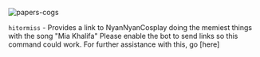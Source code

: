 ![papers-cogs](https://user-images.githubusercontent.com/47075340/51949025-dee63080-23f8-11e9-864a-b0b7512ba53c.png)

`hitormiss` - Provides a link to NyanNyanCosplay doing the memiest things with the song "Mia Khalifa" Please enable the bot to send links so this command could work. For further assistance with this, go [here]
